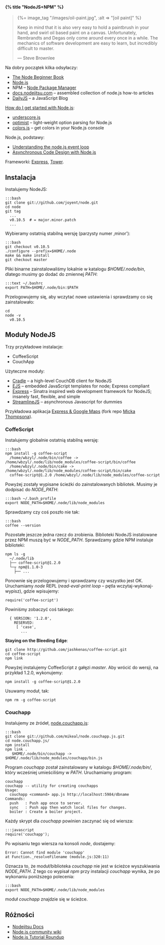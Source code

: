 #### {% title "NodeJS+NPM" %}

<blockquote>
 {%= image_tag "/images/oil-paint.jpg", :alt => "[oil paint]" %}
 <p>
   Keep in mind that it is also very easy to hold a paintbrush in
   your hand, and swirl oil based paint on a canvas. Unfortunately,
   Rembrandts and Degas only come around every once in a while. The
   mechanics of software development are easy to learn, but incredibly
   difficult to master.
 </p>
 <p class="author">— Steve Brownlee</p>
</blockquote>

Na dobry początek kilka odsyłaczy:

* [The Node Beginner Book](http://www.nodebeginner.org/)
* [Node.js](http://nodejs.org/)
* NPM – [Node Package Manager](http://npmjs.org/)
* [docs.nodejitsu.com](http://docs.nodejitsu.com/) –
  assembled collection of node.js how-to articles
* [DailyJS](http://dailyjs.com/) – a JavaScript Blog

[How do I get started with Node.js](http://stackoverflow.com/questions/2353818/how-do-i-get-started-with-node-js):

* [underscore.js](http://documentcloud.github.com/underscore/)
* [optimist](https://github.com/substack/node-optimist) – light-weight option parsing for Node.js
* [colors.js](https://github.com/Marak/colors.js) – get colors in your Node.js console

Node.js, podstawy:

* [Understanding the node.js event loop](http://blog.mixu.net/2011/02/01/understanding-the-node-js-event-loop/)
* [Asynchronous Code Design with Node.js](http://shinetech.com/thoughts/articles/139-asynchronous-code-design-with-nodejs-)

Frameworki: [Express](http://expressjs.com/), [Tower](http://towerjs.org/).


## Instalacja

Instalujemy NodeJS:

    :::bash
    git clone git://github.com/joyent/node.git
    cd node
    git tag
      ...
      v0.10.5  # = major.minor.patch
      ...

Wybieramy ostatnią stabilną wersję (parzysty numer ‚minor’):

    :::bash
    git checkout v0.10.5
    ./configure --prefix=$HOME/.node
    make && make install
    git checkout master

Pliki binarne zainstalowaliśmy lokalnie w katalogu *$HOME/.node/bin*,
dlatego musimy go dodać do zmiennej *PATH*:

    :::text ~/.bashrc
    export PATH=$HOME/.node/bin:$PATH

Przelogowujemy się, aby wczytać nowe ustawienia
i sprawdzamy co się zainstalowało:

    cd
    node -v
      v0.10.5


## Moduły NodeJS

Trzy przykładowe instalacje:

* CoffeeScript
* CouchApp

Użyteczne moduły:

* [Cradle](https://github.com/cloudhead/cradle) – a high-level CouchDB client for NodeJS
* [EJS](https://github.com/visionmedia/ejs) – embedded JavaScript templates for node;
  Express compliant
* [Express](https://github.com/visionmedia/express) – Sinatra inspired web development
  framework for NodeJS; insanely fast, flexible, and simple
* [StreamlineJS](https://github.com/Sage/streamlinejs) –
  asynchronous Javascript for dummies


Przykładowa aplikacja [Express & Google Maps](https://github.com/wbzyl/example_geohash_to_location)
(fork repo [Micka Thompsona](https://github.com/dthompson/example_geohash_to_location)).


### CoffeScript

Instalujemy globalnie ostatnią stabilną wersję:

    :::bash
    npm install -g coffee-script
      /home/wbzyl/.node/bin/coffee -> /home/wbzyl/.node/lib/node_modules/coffee-script/bin/coffee
      /home/wbzyl/.node/bin/cake -> /home/wbzyl/.node/lib/node_modules/coffee-script/bin/cake
      coffee-script@1.2.0 /home/wbzyl/.node/lib/node_modules/coffee-script

Powyżej zostały wypisane ścieżki do zainstalowanych bibliotek.
Musimy je dodpisać do *NODE_PATH*:

    :::bash ~/.bash_profile
    export NODE_PATH=$HOME/.node/lib/node_modules

Sprawdzamy czy coś poszło nie tak:

    :::bash
    coffee --version

Pozostałe jeszcze jedna rzecz do zrobienia. Biblioteki NodeJS
instalowane przez NPM muszą być w *NODE_PATH*.
Sprawdzamy gdzie NPM instaluje biblioteki:

    npm ls -g
      ~/.node/lib
      ├── coffee-script@1.2.0
      └─┬ npm@1.1.0-3
        ├── ...

Ponownie się przelogowujemy i sprawdzamy czy wszystko jest OK.
Uruchamiamy *node* REPL (*read-eval-print loop* – pętla
wczytaj-wykonaj-wypisz), gdzie wpisujemy:

    require('coffee-script')

Powiniśmy zobaczyć coś takiego:

      { VERSION: '1.2.0',
        RESERVED:
         [ 'case',
           ...

**Staying on the Bleeding Edge**:

    git clone http://github.com/jashkenas/coffee-script.git
    cd coffee-script
    npm link

Powyżej instalujemy CoffeeScript z gałęzi *master*.
Aby wrócić do wersji, na przykład 1.2.0, wykonujemy:

    npm install -g coffee-script@1.2.0

Usuwamy moduł, tak:

    npm rm -g coffee-script


### Couchapp

Instalujemy ze źródeł, [node.couchapp.js](https://github.com/mikeal/node.couchapp.js):

    :::bash
    git clone git://github.com/mikeal/node.couchapp.js.git
    cd node.couchapp.js/
    npm install
    npm link .
       $HOME/.node/bin/couchapp -> $HOME/.node/lib/node_modules/couchapp/bin.js

<!--

Użyjemy wyszukiwarki programu *npm*:

    npm search couchapp
      couchapp   Utilities for building CouchDB applications.   =mikeal
      ...

Wybieramy moduł *couchapp* i instalujemy go *globalnie* (dlaczego?):

    npm install -g couchapp
      /home/wbzyl/.node/bin/couchapp -> /home/wbzyl/.node/lib/node_modules/couchapp/bin.js
      watch@0.5.0 /home/wbzyl/.node/lib/node_modules/couchapp/node_modules/watch
      request@2.9.100 /home/wbzyl/.node/lib/node_modules/couchapp/node_modules/request
      couchapp@0.9.0 /home/wbzyl/.node/lib/node_modules/couchapp

-->

Program *couchapp* został zainstalowany
w katalogu *$HOME/.node/bin/*, który wcześniej umieściliśmy
w *PATH*. Uruchamiamy program:

    couchapp
    couchapp -- utility for creating couchapps
    Usage:
      couchapp <command> app.js http://localhost:5984/dbname
    Commands:
      push   : Push app once to server.
      sync   : Push app then watch local files for changes.
      boiler : Create a boiler project.

Każdy skrypt dla *couchapp* powinien zaczynać się od wiersza:

    :::javascript
    require('couchapp');

Po wpisaniu tego wiersza na konsoli *node*, dostajemy:

    Error: Cannot find module 'couchapp'
    at Function._resolveFilename (module.js:320:11)

Oznacza to, że moduł/biblioteka *couchapp* nie jest w ścieżce
wyszukiwania *NODE_PATH*. Z tego co wypisał *npm* przy instalacji
*couchapp* wynika, że po wykonaniu poniższego polecenia:

    :::bash
    export NODE_PATH=$HOME/.node/lib/node_modules

moduł *couchapp* znajdzie się w ścieżce.


## Różności

* [Nodejitsu Docs](http://docs.nodejitsu.com/)
* [Node.js community wiki](https://github.com/ry/node/wiki)
* [Node.js Tutorial Roundup](http://blogfreakz.com/node/node-js-tutorial-roundup/)
